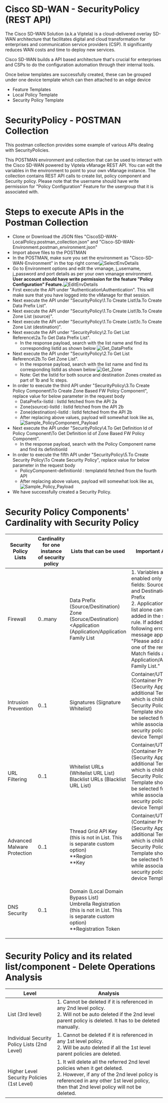 ﻿# Cisco SD-WAN - SecurityPolicy (REST API)
The Cisco SD-WAN Solution (a.k.a Viptela) is a cloud-delivered overlay SD-WAN architecture that facilitates digital and cloud transformation for enterprises and communication service providers (CSP). It significantly reduces WAN costs and time to deploy new services.

Cisco SD-WAN builds a API based architecture that's crucial for enterprises and CSPs to do the configuration automation through their internal tools.

Once below templates are successfully created,  these can be grouped under one device template which can then attached to an edge device

* Feature Templates
* Local Policy Template
* Security Policy Template

# SecurityPolicy - POSTMAN Collection
This postman collection provides some example of various APIs dealing with SecurityPolicies.

This POSTMAN environment and collection that can be used to interact with the Cisco SD-WAN powered by Viptela vManage REST API. You can edit the variables in the environment to point to your own vManage instance. The collection contains REST API calls to create list, policy component and Security policy. Please note that the username should have write permission for "Policy Configuration" Feature for the usergroup that it is associated with.

# Steps to execute APIs in the Postman Collection
* Clone or Download the JSON files "CiscoSD-WAN-LocalPolicy.postman_collection.json" and "Cisco-SD-WAN-Environment.postman_environment.json"  
* Import above files to the POSTMAN  
* In the POSTMAN, make sure you set the environment as "Cisco-SD-WAN-Environment" in the top right corner![SelectEnvDetails](https://github.com/SaravananRamanathan25/Cisco-SD-WAN-SecurityPolicy/blob/master/Images/SelectEnvDetails-Postman.png)
* Go to Environment options and edit the vmanage, j_username, j_password and port details as per your own vmanage environment. **User account should have write permission for the feature "Policy Configuration" Feature.**![EditEnvDetails](https://github.com/SaravananRamanathan25/Cisco-SD-WAN-SecurityPolicy/blob/master/Images/UpdateEnvDetails_Postman.png)
* First execute the API under "Authentication\Authentication". This will make sure that you have logged into the vManage for that session.
* Next execute the API under "SecurityPolicy\1.To Create List\1a.To Create Data Prefix List".
* Next execute the API under "SecurityPolicy\1.To Create List\1b.To Create Zone List (source)".
* Next execute the API under "SecurityPolicy\1.To Create List\1c.To Create Zone List (destination)".
* Next execute the API under "SecurityPolicy\2.To Get List Reference\2a.To Get Data Prefix List".
  * In the response payload, search with the list name and find its corresponding listId as shown below ![Get_DataPrefix](https://github.com/SaravananRamanathan25/Cisco-SD-WAN-SecurityPolicy/blob/master/Images/Get_DataPrefix.png)
* Next execute the API under "SecurityPolicy\2.To Get List Reference\2b.To Get Zone List".
  * In the response payload, search with the list name and find its corresponding listId as shown below ![Get_Zone](https://github.com/SaravananRamanathan25/Cisco-SD-WAN-SecurityPolicy/blob/master/Images/Get_Zone.png) 
  * Note: Get the listId for both source and destination Zones created as part of 1b and 1c steps.
* In order to execute the third API under "SecurityPolicy\3.To Create Policy Component\To Create Zone Based FW Policy Component", replace value for below parameter in the request body 
  * DataPrefix-listId : listId fetched from the API 2a
  * Zone(source)-listId : listId fetched from the API 2b
  * Zone(destination)-listId : listId fetched from the API 2b
  * After replacing above values, payload will somewhat look like as, ![Sample_PolicyComponent_Payload](https://github.com/SaravananRamanathan25/Cisco-SD-WAN-SecurityPolicy/blob/master/Images/Sample_PolicyComponent_Payload.png)
* Next execute the API under "SecurityPolicy\4.To Get Definition Id of Policy Component\To Get Definition Id of Zone Based FW Policy Component".
  * In the response payload, search with the Policy Component name and find its definitionId
* In order to execute the fifth API under "SecurityPolicy\5.To Create Security Policy\To Create Security Policy", replace value for below parameter in the request body 
  * PolicyComponent-definitionId : templateId fetched from the fourth API
  * After replacing above values, payload will somewhat look like as, ![Sample_Policy_Payload](https://github.com/SaravananRamanathan25/Cisco-SD-WAN-SecurityPolicy/blob/master/Images/Sample_Policy_Payload.png)
* We have successfully created a Security Policy.

# Security Policy Components' Cardinality with Security Policy
 
| Security Policy Lists | Cardinality for one instance of security policy | Lists that can be used | Important Aspects |
| ----------------------- | -------------------------------------------- | ---------------------- | ----------------- |
| Firewall | 0..many | <p>Data Prefix (Source/Desitination)<br>Zone (Soruce/Destination)<br><Application (Application/Application Family List </p> | 1. Variables are enabled only for the fields: Source IP Prefix and Destination IP Prefix<br>2. Application  Family list alone cannot be added in the sequence rule. If added, following error message appears: "Please add at least one of the remaining Match fields along with Application/Application Family List." |
| Intrusion Prevention | 0..1 | Signatures (Signature Whitelist) | Container/UTD Image (Container Profile (Security App Hosting) additional Template which is child of Security Policy Template should also be selected for this - while associating the security policy with device Template) | 
| URL Filtering | 0..1 | <p>Whitelist URLs (Whitelist URL List)<br>Blacklist URLs (Blacklist URL List)</p> | Container/UTD Image (Container Profile (Security App Hosting) additional Template which is child of Security Policy Template should also be selected for this - while associating the security policy with device Template) | 
| Advanced Malware Protection | 0..1 | <p>Thread Grid API Key (this is not in List.  This is separate custom option)<br>**Region<br>**Key</p> | Container/UTD Image (Container Profile (Security App Hosting) additional Template which is child of Security Policy Template should also be selected for this - while associating the security policy with device Template) |
| DNS Security | 0..1 | <p>Domain (Local Domain Bypass List)<br>Umbrella Registration (this is not in List.  This is separate custom option)<br>**Registration Token</p> | |


# Security Policy and its related list/component - Delete Operations Analysis

| Level | Analysis |
| ----------------------- | -------------------------------------------- |
|List (3rd level) | 1. Cannot be deleted if it is referenced in any 2nd level policy.<br>2. Will not be auto deleted if the 2nd level parent policy is deleted. It has to be deleted manually.|
|Individual Security Policy Lists (2nd Level)|1. Cannot be deleted if it is referenced in any 1st  level policy.<br>2. Will be auto deleted if all the 1st level parent policies are deleted.|
|Higher Level Security Policies (1st Level)|1. It will delete all the referred 2nd level policies when it get deleted.<br>2. However, if any of the 2nd level policy is referenced in any other 1st level policy, then that 2nd level policy will not be deleted.|
